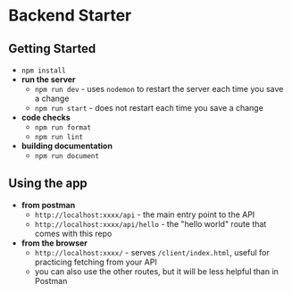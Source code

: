 # Backend Starter

## Getting Started

- `npm install`
- **run the server**
  - `npm run dev` - uses `nodemon` to restart the server each time you save a change
  - `npm run start` - does not restart each time you save a change
- **code checks**
  - `npm run format`
  - `npm run lint`
- **building documentation**
  - `npm run document`

## Using the app

- **from postman**
  - `http://localhost:xxxx/api` - the main entry point to the API
  - `http://localhost:xxxx/api/hello` - the "hello world" route that comes with this repo
- **from the browser**
  - `http://localhost:xxxx/` - serves `/client/index.html`, useful for practicing fetching from your API
  - you can also use the other routes, but it will be less helpful than in Postman
